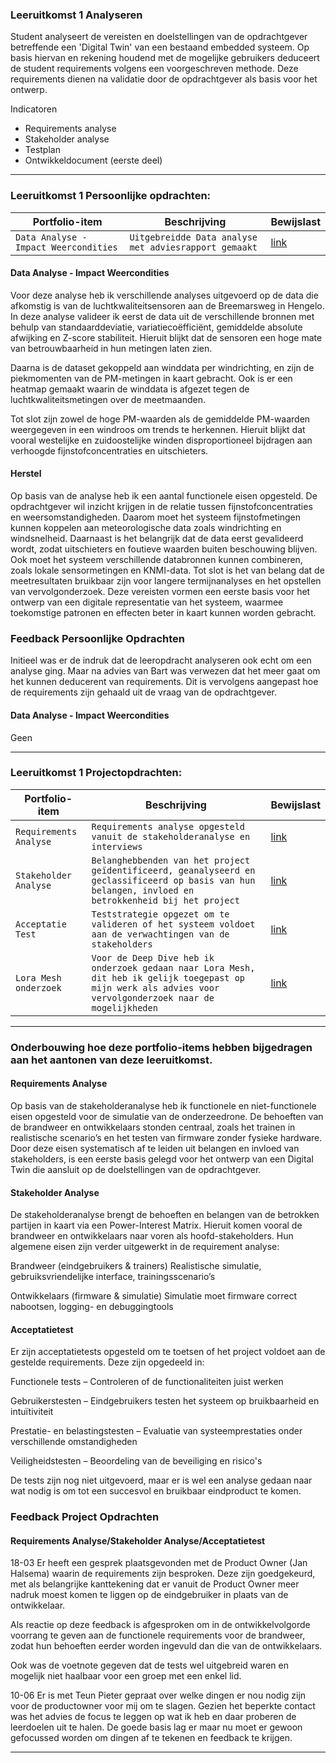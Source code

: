 ### Leeruitkomst 1 Analyseren

Student analyseert de vereisten en doelstellingen van de opdrachtgever betreffende een 'Digital Twin' van een bestaand embedded systeem. Op basis hiervan en rekening houdend met de mogelijke gebruikers deduceert de student requirements volgens een voorgeschreven methode. Deze requirements dienen na validatie door de opdrachtgever als basis voor het ontwerp.

Indicatoren
- Requirements analyse
- Stakeholder analyse
- Testplan
- Ontwikkeldocument (eerste deel)
---

### **Leeruitkomst 1 Persoonlijke opdrachten:**

| Portfolio-item     | Beschrijving                                           | Bewijslast               |
|--------------------|--------------------------------------------------------|--------------------------|
| `Data Analyse - Impact Weercondities` | `Uitgebreidde Data analyse met adviesrapport gemaakt` | [link](https://github.com/ForFoxSakes/TI-S4-Subpar/blob/main/docs/Leerdoelen/LD-1%20Analyseren/Data%20analyse%20-%20Impact%20weercondities%20luchtkwaliteit%20Breemarsweg%20Hengelo%2004-03-2025.pdf) |

#### **Data Analyse - Impact Weercondities**

Voor deze analyse heb ik verschillende analyses uitgevoerd op de data die afkomstig is van de luchtkwaliteitsensoren aan de Breemarsweg in Hengelo. In deze analyse valideer ik eerst de data uit de verschillende bronnen met behulp van standaarddeviatie, variatiecoëfficiënt, gemiddelde absolute afwijking en Z-score stabiliteit. Hieruit blijkt dat de sensoren een hoge mate van betrouwbaarheid in hun metingen laten zien.

Daarna is de dataset gekoppeld aan winddata per windrichting, en zijn de piekmomenten van de PM-metingen in kaart gebracht. Ook is er een heatmap gemaakt waarin de winddata is afgezet tegen de luchtkwaliteitsmetingen over de meetmaanden.

Tot slot zijn zowel de hoge PM-waarden als de gemiddelde PM-waarden weergegeven in een windroos om trends te herkennen. Hieruit blijkt dat vooral westelijke en zuidoostelijke winden disproportioneel bijdragen aan verhoogde fijnstofconcentraties en uitschieters.

#### Herstel

Op basis van de analyse heb ik een aantal functionele eisen opgesteld. De opdrachtgever wil inzicht krijgen in de relatie tussen fijnstofconcentraties en weersomstandigheden. Daarom moet het systeem fijnstofmetingen kunnen koppelen aan meteorologische data zoals windrichting en windsnelheid. Daarnaast is het belangrijk dat de data eerst gevalideerd wordt, zodat uitschieters en foutieve waarden buiten beschouwing blijven. Ook moet het systeem verschillende databronnen kunnen combineren, zoals lokale sensormetingen en KNMI-data. Tot slot is het van belang dat de meetresultaten bruikbaar zijn voor langere termijnanalyses en het opstellen van vervolgonderzoek. Deze vereisten vormen een eerste basis voor het ontwerp van een digitale representatie van het systeem, waarmee toekomstige patronen en effecten beter in kaart kunnen worden gebracht.


### Feedback Persoonlijke Opdrachten
Initieel was er de indruk dat de leeropdracht analyseren ook echt om een analyse ging. Maar na advies van Bart was verwezen dat het meer gaat om het kunnen deducerent van requirements. Dit is vervolgens aangepast hoe de requirements zijn gehaald uit de vraag van de opdrachtgever.

####  **Data Analyse - Impact Weercondities**
Geen

---

### **Leeruitkomst 1 Projectopdrachten:**

| Portfolio-item     | Beschrijving                                           | Bewijslast               |
|--------------------|--------------------------------------------------------|--------------------------|
| `Requirements Analyse` | `Requirements analyse opgesteld vanuit de stakeholderanalyse en interviews` | [link](https://github.com/ForFoxSakes/TI-S4-Subpar/blob/main/docs/Verslagen/1.%20Requirement%20Analyse.md) |
| `Stakeholder Analyse` | `Belanghebbenden van het project geïdentificeerd, geanalyseerd en geclassificeerd op basis van hun belangen, invloed en betrokkenheid bij het project` | [link](https://github.com/ForFoxSakes/TI-S4-Subpar/blob/main/docs/Verslagen/2.%20Systeem%20Design.md) |
| `Acceptatie Test` | `Teststrategie opgezet om te valideren of het systeem voldoet aan de verwachtingen van de stakeholders` | [link](https://github.com/ForFoxSakes/TI-S4-Subpar/blob/main/docs/Verslagen/9.%20Acceptatie%20Testen.md) |
|`Lora Mesh onderzoek`|  `Voor de Deep Dive heb ik onderzoek gedaan naar Lora Mesh, dit heb ik gelijk toegepast op mijn werk als advies voor vervolgonderzoek naar de mogelijkheden` | [link](https://github.com/ForFoxSakes/TI-S4-Subpar/blob/main/docs/Lora_mesh_achtergrondrappord.md) |

---
### Onderbouwing hoe deze portfolio-items hebben bijgedragen aan het aantonen van deze leeruitkomst.
 
#### **Requirements Analyse**
Op basis van de stakeholderanalyse heb ik functionele en niet-functionele eisen opgesteld voor de simulatie van de onderzeedrone. De behoeften van de brandweer en ontwikkelaars stonden centraal, zoals het trainen in realistische scenario’s en het testen van firmware zonder fysieke hardware. Door deze eisen systematisch af te leiden uit belangen en invloed van stakeholders, is een eerste basis gelegd voor het ontwerp van een Digital Twin die aansluit op de doelstellingen van de opdrachtgever.

#### **Stakeholder Analyse**
De stakeholderanalyse brengt de behoeften en belangen van de betrokken partijen in kaart via een Power-Interest Matrix. Hieruit komen vooral de brandweer en ontwikkelaars naar voren als hoofd-stakeholders. Hun algemene eisen zijn verder uitgewerkt in de requirement analyse:

Brandweer (eindgebruikers & trainers)
Realistische simulatie, gebruiksvriendelijke interface, trainingsscenario’s

Ontwikkelaars (firmware & simulatie)
Simulatie moet firmware correct nabootsen, logging- en debuggingtools

#### **Acceptatietest**
Er zijn acceptatietests opgesteld om te toetsen of het project voldoet aan de gestelde requirements. Deze zijn opgedeeld in:

Functionele tests – Controleren of de functionaliteiten juist werken

Gebruikerstesten – Eindgebruikers testen het systeem op bruikbaarheid en intuïtiviteit

Prestatie- en belastingstesten – Evaluatie van systeemprestaties onder verschillende omstandigheden

Veiligheidstesten – Beoordeling van de beveiliging en risico's

De tests zijn nog niet uitgevoerd, maar er is wel een analyse gedaan naar wat nodig is om tot een succesvol en bruikbaar eindproduct te komen.

### Feedback Project Opdrachten

#### **Requirements Analyse/Stakeholder Analyse/Acceptatietest**
18-03 Er heeft een gesprek plaatsgevonden met de Product Owner (Jan Halsema) waarin de requirements zijn besproken. Deze zijn goedgekeurd, met als belangrijke kanttekening dat er vanuit de Product Owner meer nadruk moest komen te liggen op de eindgebruiker in plaats van de ontwikkelaar.

Als reactie op deze feedback is afgesproken om in de ontwikkelvolgorde voorrang te geven aan de functionele requirements voor de brandweer, zodat hun behoeften eerder worden ingevuld dan die van de ontwikkelaars.

Ook was de voetnote gegeven dat de tests wel uitgebreid waren en mogelijk niet haalbaar voor een groep met een enkel lid. 

10-06 Er is met Teun Pieter gepraat over welke dingen er nou nodig zijn voor de productowner voor mij om te slagen. Gezien het beperkte contact was het advies de focus te leggen op wat ik heb en daar proberen de leerdoelen uit te halen. De goede basis lag er maar nu moet er gewoon gefocussed worden om dingen af te tekenen en feedback te krijgen.

---